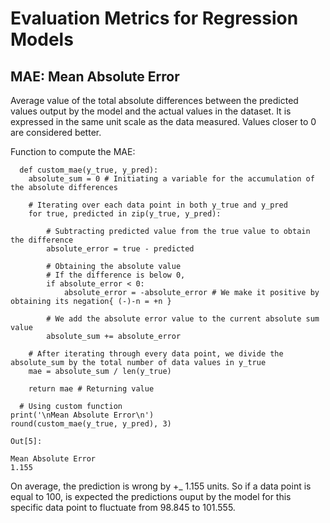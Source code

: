 # Evaluation Metrics for Regression Models

## MAE: Mean Absolute Error

Average value of the total absolute differences between the predicted values output by the model and the actual values in the dataset. It is expressed in the same unit scale as the data measured. Values closer to 0 are considered better.

Function to compute the MAE:
```
  def custom_mae(y_true, y_pred):
    absolute_sum = 0 # Initiating a variable for the accumulation of the absolute differences 
    
    # Iterating over each data point in both y_true and y_pred
    for true, predicted in zip(y_true, y_pred):
        
        # Subtracting predicted value from the true value to obtain the difference
        absolute_error = true - predicted
        
        # Obtaining the absolute value
        # If the difference is below 0, 
        if absolute_error < 0:
            absolute_error = -absolute_error # We make it positive by obtaining its negation{ (-)-n = +n }
        
        # We add the absolute error value to the current absolute sum value 
        absolute_sum += absolute_error
        
    # After iterating through every data point, we divide the absolute_sum by the total number of data values in y_true    
    mae = absolute_sum / len(y_true)
    
    return mae # Returning value
  ```
```
  # Using custom function
print('\nMean Absolute Error\n')
round(custom_mae(y_true, y_pred), 3)
```
```
Out[5]:

Mean Absolute Error
1.155
```
On average, the prediction is wrong by +_ 1.155 units. So if a data point is equal to 100, is expected the predictions ouput by the model for this specific data point to fluctuate from 98.845 to 101.555.
